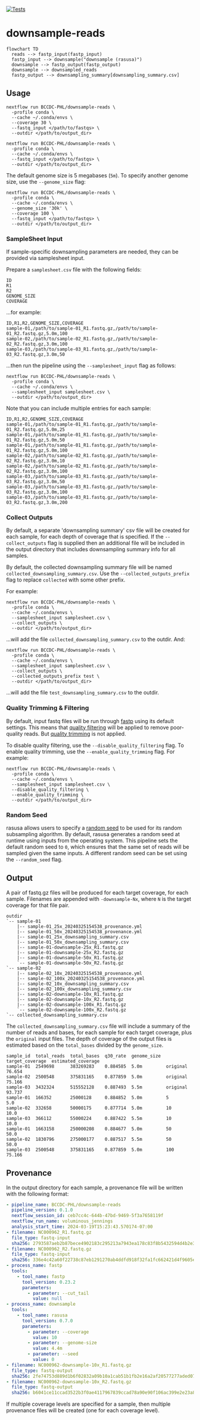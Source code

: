 [![Tests](https://github.com/BCCDC-PHL/downsample-reads/actions/workflows/tests.yml/badge.svg)](https://github.com/BCCDC-PHL/downsample-reads/actions/workflows/tests.yml)

# downsample-reads

```mermaid
flowchart TD
  reads --> fastp_input(fastp_input)
  fastp_input --> downsample("downsample (rasusa)")
  downsample --> fastp_output(fastp_output)
  downsample --> downsampled_reads
  fastp_output --> downsampling_summary[downsampling_summary.csv]
```

## Usage

```
nextflow run BCCDC-PHL/downsample-reads \
  -profile conda \
  --cache ~/.conda/envs \
  --coverage 30 \
  --fastq_input </path/to/fastqs> \
  --outdir </path/to/output_dir>
```

```
nextflow run BCCDC-PHL/downsample-reads \
  -profile conda \
  --cache ~/.conda/envs \
  --fastq_input </path/to/fastqs> \
  --outdir </path/to/output_dir>
```

The default genome size is 5 megabases (`5m`). To specify another genome size, use the `--genome_size` flag:

```
nextflow run BCCDC-PHL/downsample-reads \
  -profile conda \
  --cache ~/.conda/envs \
  --genome_size '30k' \
  --coverage 100 \
  --fastq_input </path/to/fastqs> \
  --outdir </path/to/output_dir>
```

### SampleSheet Input

If sample-specific downsampling parameters are needed, they can be provided via samplesheet input.

Prepare a `samplesheet.csv` file with the following fields:

```
ID
R1
R2
GENOME_SIZE
COVERAGE
```

...for example:

```csv
ID,R1,R2,GENOME_SIZE,COVERAGE
sample-01,/path/to/sample-01_R1.fastq.gz,/path/to/sample-01_R2.fastq.gz,5.0m,100
sample-02,/path/to/sample-02_R1.fastq.gz,/path/to/sample-02_R2.fastq.gz,3.0m,100
sample-03,/path/to/sample-03_R1.fastq.gz,/path/to/sample-03_R2.fastq.gz,3.0m,50
```

...then run the pipeline using the `--samplesheet_input` flag as follows:

```
nextflow run BCCDC-PHL/downsample-reads \
  -profile conda \
  --cache ~/.conda/envs \
  --samplesheet_input samplesheet.csv \
  --outdir </path/to/output_dir>
```

Note that you can include multiple entries for each sample:

```csv
ID,R1,R2,GENOME_SIZE,COVERAGE
sample-01,/path/to/sample-01_R1.fastq.gz,/path/to/sample-01_R2.fastq.gz,5.0m,25
sample-01,/path/to/sample-01_R1.fastq.gz,/path/to/sample-01_R2.fastq.gz,5.0m,50
sample-01,/path/to/sample-01_R1.fastq.gz,/path/to/sample-01_R2.fastq.gz,5.0m,100
sample-02,/path/to/sample-02_R1.fastq.gz,/path/to/sample-02_R2.fastq.gz,3.0m,10
sample-02,/path/to/sample-02_R1.fastq.gz,/path/to/sample-02_R2.fastq.gz,3.0m,100
sample-03,/path/to/sample-03_R1.fastq.gz,/path/to/sample-03_R2.fastq.gz,3.0m,50
sample-03,/path/to/sample-03_R1.fastq.gz,/path/to/sample-03_R2.fastq.gz,3.0m,100
sample-03,/path/to/sample-03_R1.fastq.gz,/path/to/sample-03_R2.fastq.gz,3.0m,200
```

### Collect Outputs

By default, a separate 'downsampling summary' csv file will be created for each sample, for
each depth of coverage that is specified. If the `--collect_outputs` flag is supplied then
an additional file will be included in the output directory that includes downsampling summary
info for all samples.

By default, the collected downsampling summary file will be named `collected_downsampling_summary.csv`.
Use the `--collected_outputs_prefix` flag to replace `collected` with some other prefix.

For example:

```
nextflow run BCCDC-PHL/downsample-reads \
  -profile conda \
  --cache ~/.conda/envs \
  --samplesheet_input samplesheet.csv \
  --collect_outputs \
  --outdir </path/to/output_dir>
```

...will add the file `collected_downsampling_summary.csv` to the outdir. And:

```
nextflow run BCCDC-PHL/downsample-reads \
  -profile conda \
  --cache ~/.conda/envs \
  --samplesheet_input samplesheet.csv \
  --collect_outputs \
  --collected_outputs_prefix test \
  --outdir </path/to/output_dir>
```

...will add the file `test_downsampling_summary.csv` to the outdir.

### Quality Trimming & Filtering

By default, input fastq files will be run through [fastp](https://github.com/OpenGene/fastp) using its default settings. This
means that [quality filtering](https://github.com/OpenGene/fastp?tab=readme-ov-file#quality-filter) will be applied to remove
poor-quality reads. But [quality trimming](https://github.com/OpenGene/fastp?tab=readme-ov-file#per-read-cutting-by-quality-score)
is not applied.

To disable quality filtering, use the `--disable_quality_filtering` flag. To enable quality trimming, use the `--enable_quality_trimming`
flag. For example:

```
nextflow run BCCDC-PHL/downsample-reads \
  -profile conda \
  --cache ~/.conda/envs \
  --samplesheet_input samplesheet.csv \
  --disable_quality_filtering \
  --enable_quality_trimming \
  --outdir </path/to/output_dir>
```

### Random Seed

rasusa allows users to specify a [random seed](https://github.com/mbhall88/rasusa?tab=readme-ov-file#random-seed) to be used
for its random subsampling algorithm. By default, rasusa generates a random seed at runtime using inputs from the operating system.
This pipeline sets the default random seed to `0`, which ensures that the same set of reads will be sampled given the same inputs.
A different random seed can be set using the `--random_seed` flag.

## Output

A pair of fastq.gz files will be produced for each target coverage, for each sample.
Filenames are appended with `-downsample-Nx`, where `N` is the target coverage for that file pair.

```
outdir
`-- sample-01
    |-- sample-01_25x_20240325154538_provenance.yml
    |-- sample-01_50x_20240325154538_provenance.yml
    |-- sample-01_25x_downsampling_summary.csv
    |-- sample-01_50x_downsampling_summary.csv
    |-- sample-01-downsample-25x_R1.fastq.gz
    |-- sample-01-downsample-25x_R2.fastq.gz
    |-- sample-01-downsample-50x_R1.fastq.gz
    `-- sample-01-downsample-50x_R2.fastq.gz
`-- sample-02
    |-- sample-02_10x_20240325154538_provenance.yml
    |-- sample-02_100x_20240325154538_provenance.yml
    |-- sample-02_10x_downsampling_summary.csv
    |-- sample-02_100x_downsampling_summary.csv
    |-- sample-02-downsample-10x_R1.fastq.gz
    |-- sample-02-downsample-10x_R2.fastq.gz
    |-- sample-02-downsample-100x_R1.fastq.gz
    `-- sample-02-downsample-100x_R2.fastq.gz
`-- collected_downsampling_summary.csv
```

The `collected_downsampling_summary.csv` file will include a summary of the number of reads and bases, for each sample for each target coverage, plus the `original` input files.
The depth of coverage of the output files is estimated based on the `total_bases` divided by the `genome_size`.

```csv
sample_id  total_reads  total_bases  q30_rate  genome_size  target_coverage  estimated_coverage
sample-01  2549698      383269283    0.884585  5.0m         original         76.654
sample-02  2500548      375831165    0.877859  5.0m         original         75.166
sample-03  3432324      515552128    0.887493  5.5m         original         93.737
sample-01  166352       25000128     0.884852  5.0m         5                5.0
sample-02  332658       50000175     0.877714  5.0m         10               10.0
sample-03  366112       55000224     0.887422  5.5m         10               10.0
sample-01  1663158      250000208    0.884677  5.0m         50               50.0
sample-02  1830796      275000177    0.887517  5.5m         50               50.0
sample-03  2500548      375831165    0.877859  5.0m         100              75.166
```

## Provenance

In the output directory for each sample, a provenance file will be written with the following format:

```yml
- pipeline_name: BCCDC-PHL/downsample-reads
  pipeline_version: 0.1.0
  nextflow_session_id: ceb7cc4c-644b-47bd-9469-5f3a7658119f
  nextflow_run_name: voluminous_jennings
  analysis_start_time: 2024-03-19T15:23:43.570174-07:00
- filename: NC000962_R1.fastq.gz
  file_type: fastq-input
  sha256: 2793587aeb2b87bece4902183c295213a7943ea178c83f8b5432594d4b2e3b84
- filename: NC000962_R2.fastq.gz
  file_type: fastq-input
  sha256: 336e4c42a60f22738c87eb1291270ab4ddfd918f32fa1fc662421d4f9605ea59
- process_name: fastp
  tools:
    - tool_name: fastp
      tool_version: 0.23.2
      parameters:
        - parameter: --cut_tail
          value: null
- process_name: downsample
  tools:
    - tool_name: rasusa
      tool_version: 0.7.0
      parameters:
        - parameter: --coverage
          value: 10
        - parameter: --genome-size
          value: 4.4m
        - parameter: --seed
          value: 0
- filename: NC000962-downsample-10x_R1.fastq.gz
  file_type: fastq-output
  sha256: 2fe74753d889d1b6f02832a09b10a1cab51b1fb2e16a2af20577277aded07a83
- filename: NC000962-downsample-10x_R2.fastq.gz
  file_type: fastq-output
  sha256: b6041ce11ccad3522b3f0ae4117967839ccad78a90e90f106ac399e2e23a8000
```

If multiple coverage levels are specified for a sample, then multiple provenance files will be created (one for each coverage level).